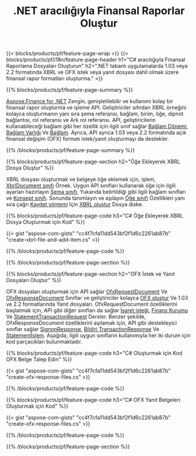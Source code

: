 ﻿---
title: .NET aracılığıyla Finansal Raporlar Oluştur
url: /tr/net/create/
description:  XBRL 'de Finansal Raporlar oluşturmak için C# kodu ve OFX kitaplığı aracılığıyla OFX istek veya yanıt dosyaları.
---
{{< blocks/products/pf/feature-page-wrap >}}
{{< blocks/products/pf/i18n/feature-page-header h1="C# aracılığıyla Finansal Raporlama Dosyaları Oluşturun" h2=".NET tabanlı uygulamalarda 1.03 veya 2.2 formatında XBRL ve OFX istek veya yanıt dosyası dahil olmak üzere finansal rapor formatları oluşturma." >}}

{{% blocks/products/pf/feature-page-summary %}}

[Aspose.Finance for .NET](https://products.aspose.com/finance/net/) Zengin, genişletilebilir ve kullanımı kolay bir finansal rapor oluşturma ve işleme API. Geliştiriciler sıfırdan XBRL örneğini kolayca oluşturmanın yanı sıra şema referansı, bağlam, birim, öğe, dipnot bağlantısı, rol referansı ve 
Ark rol referansı. API, geliştiricilerin kullanabileceği bağlam gibi her özellik için ilgili sınıf sağlar [Bağlam Dönemi](https://apireference.aspose.com/finance/net/aspose.finance.xbrl/contextperiod), [Bağlam Varlığı](https://apireference.aspose.com/finance/net/aspose.finance.xbrl/contextentity) Ve [Bağlam](https://apireference.aspose.com/finance/net/aspose.finance.xbrl/context). 
Ayrıca, API ayrıca 1.03 veya 2.2 formatında açık finansal değişim (OFX) formatı istek/yanıt oluşturmayı da destekler.

{{% /blocks/products/pf/feature-page-summary %}}

{{% blocks/products/pf/feature-page-section h2="Öğe Ekleyerek XBRL Dosya Oluştur" %}}

XBRL dosyası oluşturmak ve belgeye öğe eklemek için, işlem, [XbrlDocument sınıfı](https://apireference.aspose.com/finance/net/aspose.finance.xbrl/xbrldocument) Örnek. Uygun API sınıfları kullanarak öğe için ilgili ayarları hazırlayın [Şema sınıfı](https://apireference.aspose.com/finance/net/aspose.finance.xbrl/schemaref), Yukarıda belirtildiği gibi ilgili bağlam sınıfları ve [Konsept sınıfı](https://apireference.aspose.com/finance/net/aspose.finance.xbrl/concept). Sonunda tanımlayın ve aşılayın [Öğe sınıfı](https://apireference.aspose.com/finance/net/aspose.finance.xbrl/item) Özellikleri yanı sıra çağrı [Kaydet yöntemi](https://apireference.aspose.com/finance/net/aspose.finance.xbrl.xbrldocument/save/methods/1) Için [XBRL oluştur](https://products.aspose.com/finance/net/create/xbrl/) Dosya diske.

{{% blocks/products/pf/feature-page-code h3="C# Öğe Ekleyerek XBRL Dosya Oluşturmak için Kod" %}}

{{< gist "aspose-com-gists" "cc4f7cfa11dd543bf2f1d6c2261ab87b" "create-xbrl-file-and-add-item.cs" >}} 

{{% /blocks/products/pf/feature-page-code %}}

{{% /blocks/products/pf/feature-page-section %}}

{{% blocks/products/pf/feature-page-section h2="OFX İstek ve Yanıt Dosyaları Oluştur" %}}


OFX dosyaları oluşturmak için API sağlar [OfxRequestDocument](https://apireference.aspose.com/finance/net/aspose.finance.ofx/ofxrequestdocument) Ve [OfxResponseDocument](https://apireference.aspose.com/finance/net/aspose.finance.ofx/ofxresponsedocument) Sınıflar ve geliştiriciler kolayca [OFX oluştur](https://products.aspose.com/finance/net/create/ofx-request/) Ve 1.03 ve 2.2 formatlarında Yanıt dosyaları. OfxRequestDocument özelliklerini başlatmak için, API gibi diğer sınıfları da sağlar [İşaret isteği](https://apireference.aspose.com/finance/net/aspose.finance.ofx.signon/signonrequest), [Finans Kurumu](https://apireference.aspose.com/finance/net/aspose.finance.ofx.signon/financialinstitution) Ve [StatementTransactionRequest](https://apireference.aspose.com/finance/net/aspose.finance.ofx.bank/statementtransactionrequest) Dersler. Benzer şekilde, OfxResponseDocument özelliklerini aşılamak için, API gibi destekleyici sınıflar sağlar [SignonResponse](https://apireference.aspose.com/finance/net/aspose.finance.ofx.signon/signonresponse),  [Bildiri TransactionResponse](https://apireference.aspose.com/finance/net/aspose.finance.ofx.bank/statementtransactionresponse) Ve [Statementİşlem](https://apireference.aspose.com/finance/net/aspose.finance.ofx/statementtransaction). Aşağıda, ilgili uygun sınıfların kullanımıyla her iki durum için kod parçacıkları bulunmaktadır.

{{% blocks/products/pf/feature-page-code h3="C# Oluşturmak için Kod OFX Belge Talep Edin" %}}

{{< gist "aspose-com-gists" "cc4f7cfa11dd543bf2f1d6c2261ab87b" "create-ofx-response-files.cs" >}} 

{{% /blocks/products/pf/feature-page-code %}}

{{% blocks/products/pf/feature-page-code h3="C# OFX Yanıt Belgeleri Oluşturmak için Kod" %}}

{{< gist "aspose-com-gists" "cc4f7cfa11dd543bf2f1d6c2261ab87b" "create-ofx-response-files.cs" >}} 

{{% /blocks/products/pf/feature-page-code %}}

{{% /blocks/products/pf/feature-page-section %}}